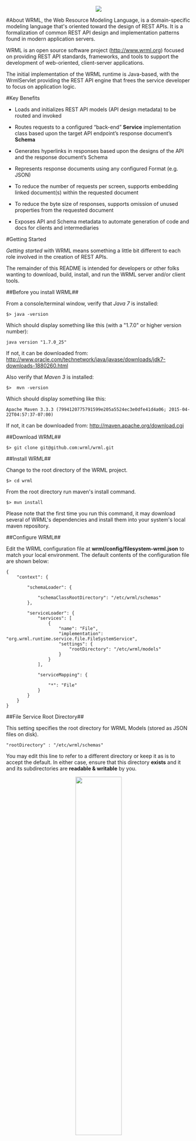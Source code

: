 <p align="center">
  <img src="doc/wrml.png"/>
</p>

#About
WRML, the Web Resource Modeling Language, is a domain-specific modeling language that's oriented toward the design of REST APIs. It is a formalization of common REST API design and implementation patterns found in modern application servers. 

WRML is an open source software project (http://www.wrml.org) focused on providing REST API standards, frameworks, and tools to support the development of web-oriented, client-server applications.

The initial implementation of the WRML runtime is Java-based, with the WrmlServlet providing the REST API engine that frees the service developer to focus on application logic.

#Key Benefits

* Loads and initializes REST API models (API design metadata) to be routed and invoked

* Routes requests to a configured “back-end” **Service** implementation class based upon the target API endpoint’s response document’s **Schema**

* Generates hyperlinks in responses based upon the designs of the API and the response document’s Schema

* Represents response documents using any configured Format (e.g. JSON)

* To reduce the number of requests per screen, supports embedding linked document(s) within the requested document

* To reduce the byte size of responses, supports omission of unused properties from the requested document

* Exposes API and Schema metadata to automate generation of code and docs for clients and intermediaries


#Getting Started

*Getting started* with WRML means something a little bit different to each role involved in the creation of REST APIs.

The remainder of this README is intended for developers or other folks wanting to download, build, install, and run the WRML server and/or client tools.

##Before you install WRML##

From a console/terminal window, verify that *Java 7* is installed:

	$> java -version

Which should display something like this (with a "1.7.0" or higher version number):

	java version "1.7.0_25"

If not, it can be downloaded from: http://www.oracle.com/technetwork/java/javase/downloads/jdk7-downloads-1880260.html

Also verify that *Maven 3* is installed:

	$>  mvn -version

Which should display something like this:

    Apache Maven 3.3.3 (7994120775791599e205a5524ec3e0dfe41d4a06; 2015-04-22T04:57:37-07:00)

If not, it can be downloaded from: http://maven.apache.org/download.cgi

##Download WRML##

	$> git clone git@github.com:wrml/wrml.git

##Install WRML##

Change to the root directory of the WRML project.

	$> cd wrml

From the root directory run maven's install command.
	
	$> mvn install

Please note that the first time you run this command, it may download several of WRML's dependencies and install them into your system's local maven repository.


##Configure WRML##

Edit the WRML configuration file at **wrml/config/filesystem-wrml.json** to match your local environment. The default contents of the configuration file are shown below:
    
	{
	    "context": {
	
	        "schemaLoader": {
	
	            "schemaClassRootDirectory": "/etc/wrml/schemas"
	        },
	
	        "serviceLoader": {
	            "services": [
	                {
	                    "name": "File",
	                    "implementation": "org.wrml.runtime.service.file.FileSystemService",
	                    "settings": {
	                        "rootDirectory": "/etc/wrml/models"
	                    }
	                }
	            ],
	
	            "serviceMapping": {
	
	                "*": "File"
	            }
	        }
	    }
	}

##File Service Root Directory##

This setting specifies the root directory for WRML Models (stored as JSON files on disk).

	"rootDirectory" : "/etc/wrml/schemas"
	
You may edit this line to refer to a different directory or keep it as is to accept the default. In either case, ensure that this directory **exists** and it and its subdirectories are **readable & writable** by you.

<p align="center">
  <img src="doc/README/Permissions-01.png" width="50%"/>
</p>
	

##Schema Loader Schema Directory##

This setting specifies the root directory for WRML Schemas (compiled as Java interfaces).

	"schemaClassRootDirectory" : "/etc/wrml/models"

You may edit this line to refer to a different directory or keep it as is to accept the default. In either case, ensure that this directory **exists** and it and its subdirectories are **readable & writable** by you.

#Werminal - WRML Terminal#

Werminal is a terminal (command line) application for WRML model browsing and editing.

Werminal can be used to create new models of any type such as: Schemas, Teams, Players, Aliens, HomeScreens, Movies; whatever your application calls for.

Werminal also enables you to open, edit, and save data (of any data type).

<p align="center">
  <img src="doc/wormle.png" width="80%"/>
</p>


##Running Werminal##

From the project root directory of the WRML project, change to the *cli* subdirectory.

    $> cd cli
    $> ./werminal

The **werminal** command runs Werminal with the following command: 

    java -DwrmlConfiguration=../config/filesystem-wrml.json -classpath "target/wrml-cli.jar" org.wrml.werminal.Werminal -unix

Werminal starts by dispaying the splash screen (shown below). From here you may press any key to start interacting with WRML. 

<p align="center">
  <img src="doc/README/Werminal-001.png" width="90%"/>
</p>

For more information about running Werminal, see <a href="./cli/README.md">the Werminal /cli project README.</a>

If you have problems starting Werminal, please confirm that the WRML configuration file is using the correct "slash" leaning direction for the folder/directory paths match the conventions of your OS. In WRML config files, the "/" forward slash should work cross-platform.


##A Quick Tour of Werminal##
This section will walk through a simple example of using Werminal to demonstrate WRML's modeling features. Specifically, in this tour we will:

1. Design a new schema
  * Create a new schema, named **Demo**
  * Save our new schema to disk, using the "File" service 
  * Load our new schema as a java class
2. Create model instances of new schema type
  * Create a new instance of **Demo**
  * Save the model instance to disk
  * Exit Werminal, then re-launch and re-open the saved demo instance 

For more about the Werminal app, please consult the "[Werminal Masters Handbook](https://github.com/wrml/wrml/blob/master/doc/WRML_WerminalMastersHandbook.pdf)"

###Designing a new Schema###

As you might expect, a WRML schema is a structured data type. For the first part of the Werminal tour, you will create a new schema named **Demo**.

Following the splash screen (after pressing any key), Werminal displays its main menu (shown below).

<p align="center">
  <img src="doc/README/Werminal-002.png" width="90%"/>
</p>

The **New** button has input focus (indicated by bold red text) so you can press the enter key to activate it.

The **New Model** dialog will prompt you to enter the URI that identifies the schema of the model that you wish to create. To create a new schema, the URI is [http://schema.api.wrml.org/org/wrml/model/schema/Schema](http://schema.api.wrml.org/org/wrml/model/schema/Schema).

By default, this URI is already entered so you can simply press the tab key until the **OK** button has input focus and then press the enter key to activate it.

<p align="center">
  <img src="doc/README/Werminal-003.png" width="90%"/>
</p>

Now you should see Werminal's model editor window with the title **"Werminal - Model - Schema"**, which indicates that you are editing a model of type schema. 

The top portion of the model editor window displays a toolbar, which we will make use of in a moment. For now, we will start by editing a few of the **slots** of our new schema model. A WRML model slot is analagous to a property, field, or column in other modeling systems. 

<p align="center">
  <img src="doc/README/Werminal-004.png" width="90%"/>
</p>

The first slot to edit is named **uri**. Press the tab key until you see the uri slot's value gain input focus, which is indicated by red highlight and cursor location. 

With the uri slot focused, edit the value to **http://schema.api.wrml.org/Demo**.

<p align="center">
  <img src="doc/README/Werminal-005.png" width="90%"/>
</p>

Next, press the tab key (or down arrow key) to give focus to the **baseSchemaURis** slot. This slot allows schema models to declare that they extend other schemas. The value in this slot is a list of URIs that identify the *base* schemas for this schema. 

With the **baseSchemaURis** slot focused, press the enter key to open the list editor window.

<p align="center">
  <img src="doc/README/Werminal-006.png" width="90%"/>
</p>



<p align="center">
  <img src="doc/README/Werminal-007.png" width="90%"/>
</p>

<p align="center">
  <img src="doc/README/Werminal-008.png" width="90%"/>
</p>

<p align="center">
  <img src="doc/README/Werminal-009.png" width="90%"/>
</p>

<p align="center">
  <img src="doc/README/Werminal-010.png" width="90%"/>
</p>

<p align="center">
  <img src="doc/README/Werminal-011.png" width="90%"/>
</p>

<p align="center">
  <img src="doc/README/Werminal-012.png" width="90%"/>
</p>

<p align="center">
  <img src="doc/README/Werminal-013.png" width="90%"/>
</p>

<p align="center">
  <img src="doc/README/Werminal-014.png" width="90%"/>
</p>

<p align="center">
  <img src="doc/README/Werminal-015.png" width="90%"/>
</p>

<p align="center">
  <img src="doc/README/Werminal-016.png" width="90%"/>
</p>

<p align="center">
  <img src="doc/README/Werminal-024.png" width="90%"/>
</p>


###Creating a Model Instance###

<p align="center">
  <img src="doc/README/Werminal-017.png" width="90%"/>
</p>

<p align="center">
  <img src="doc/README/Werminal-018.png" width="90%"/>
</p>

<p align="center">
  <img src="doc/README/Werminal-019.png" width="90%"/>
</p>

<p align="center">
  <img src="doc/README/Werminal-020.png" width="90%"/>
</p>

<p align="center">
  <img src="doc/README/Werminal-021.png" width="90%"/>
</p>

<p align="center">
  <img src="doc/README/Werminal-022.png" width="90%"/>
</p>

<p align="center">
  <img src="doc/README/Werminal-023.png" width="90%"/>
</p>

<p align="center">
  <img src="doc/README/Werminal-025.png" width="90%"/>
</p>




##wrmldoc##

See the /wrmldoc project.


#License#
WRML is copyright (C) 2012-2015 Mark Masse <mark@wrml.org> (OSS project WRML.org). WRML is licensed under the Apache License, Version 2.0. You may obtain a copy of the License at: http://www.apache.org/licenses/LICENSE-2.0

